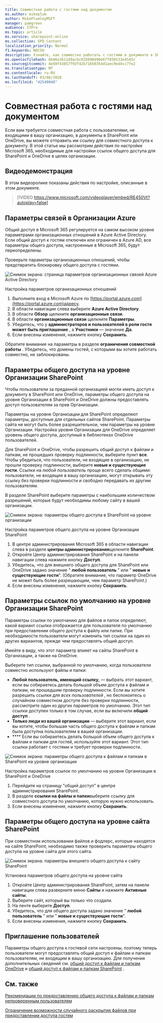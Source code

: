 ```yaml
---
title: Совместная работа с гостями над документом
ms.author: mikeplum
author: MikePlumleyMSFT
manager: pamgreen
audience: ITPro
ms.topic: article
ms.service: sharepoint-online
ms.collection: SPO_Content
localization_priority: Normal
f1.keywords: NOCSH
description: Узнайте, как совместно работать с гостями в документе в SharePoint и OneDrive.
ms.openlocfilehash: 6646a3b11d9acbc01b998d90e6ff836533e4545c
ms.sourcegitcommit: 4e50f43857f93f42b71650354d1aec9ed4cc7fe2
ms.translationtype: MT
ms.contentlocale: ru-RU
ms.lasthandoff: 03/06/2020
ms.locfileid: "42549048"
---
```

# <a name="collaborate-with-guests-on-a-document"></a>Совместная работа с гостями над документом

Если вам требуется совместная работа с пользователями, не входящими в вашу организацию, в документы в SharePoint или OneDrive, вы можете отправить им ссылку для совместного доступа к документу. В этой статье мы рассмотрим действия по настройке Microsoft 365, необходимые для настройки ссылок общего доступа для SharePoint и OneDrive в целях организации.

## <a name="video-demonstration"></a>Видеодемонстрация

В этом видеоролике показаны действия по настройке, описанные в этом документе.</br>

> [!VIDEO https://www.microsoft.com/videoplayer/embed/RE450Vt?autoplay=false]

## <a name="azure-organizational-relationships-settings"></a>Параметры связей в Организации Azure

Общий доступ в Microsoft 365 регулируется на самом высоком уровне параметрами организационных отношений в Azure Active Directory. Если общий доступ к гостям отключен или ограничен в Azure AD, все параметры общего доступа, настроенные в Microsoft 365, будут переопределены.

Проверьте параметры организационных отношений, чтобы предотвратить блокировку общего доступа с гостями.

![Снимок экрана: страница параметров организационных связей Azure Active Directory](media/azure-ad-organizational-relationships-settings.png)

Настройка параметров организационных отношений

1. Выполните вход в Microsoft Azure по [https://portal.azure.com](https://portal.azure.com)адресу.
2. В области навигации слева выберите **Azure Active Directory**.
3. В области **Обзор** щелкните **организационные связи**.
4. В области **организационные связи** щелкните **Параметры**.
5. Убедитесь, что у **администраторов и пользователей в роли гостя может быть приглашение** , а **Участники** — значение **Да**.
6. Если внесены изменения, нажмите кнопку **Сохранить**.

Обратите внимание на параметры в разделе **ограничения совместной работы** . Убедитесь, что домены гостей, с которыми вы хотите работать совместно, не заблокированы.

## <a name="sharepoint-organization-level-sharing-settings"></a>Параметры общего доступа на уровне Организации SharePoint

Чтобы пользователи за преданной организацией могли иметь доступ к документу в SharePoint или OneDrive, параметры общего доступа на уровне Организации в SharePoint и OneDrive должны предоставлять доступ пользователям за прев Организации.

Параметры на уровне Организации для SharePoint определяют параметры, доступные для отдельных сайтов SharePoint. Параметры сайта не могут быть более разрешительнои, чем параметры на уровне Организации. Настройка уровня Организации для OneDrive определяет уровень общего доступа, доступный в библиотеках OneDrive пользователей.

Для SharePoint и OneDrive, чтобы разрешить общий доступ к файлам и папкам, не прошедших проверку подлинности, выберите пункт **все**. Чтобы убедиться, что пользователи, не входящие в организацию, не прошли проверку подлинности, выберите **новые и существующие гости**. Ссылки на *любой пользователь* проще всего сделать общими: пользователи, не входящие в вашу организацию, могут открывать эту ссылку без проверки подлинности и свободно передавать их другим пользователям.

В разделе SharePoint выберите параметры с наибольшим количеством разрешений, которые будут необходимы любому сайту в вашей организации.

![Снимок экрана: параметры общего доступа в SharePoint на уровне организации](media/sharepoint-organization-external-sharing-controls.png)


Настройка параметров общего доступа на уровне Организации SharePoint

1. В центре администрирования Microsoft 365 в области навигации слева в разделе **центры администрирования**щелкните **SharePoint**.
2. Откройте Центр администрирования SharePoint и на панели навигации слева нажмите кнопку **Доступ**.
3. Убедитесь, что для внешнего общего доступа для SharePoint или OneDrive задано значение " **любой пользователь** " или " **новые и существующие гости**". (Обратите внимание, что параметр OneDrive не может быть более разрешающим, чем параметр SharePoint.)
4. Если внесены изменения, нажмите кнопку **Сохранить**.

## <a name="sharepoint-organization-level-default-link-settings"></a>Параметры ссылок по умолчанию на уровне Организации SharePoint

Параметры ссылки по умолчанию для файлов и папок определяют, какой вариант ссылки отображается для пользователя по умолчанию при предоставлении общего доступа к файлу или папке. При необходимости пользователи могут изменить тип ссылки на один из других вариантов, прежде чем предоставлять общий доступ.

Имейте в виду, что этот параметр влияет на сайты SharePoint в Организации, а также на OneDrive.

Выберите тип ссылки, выбранной по умолчанию, когда пользователи совместно используют файлы и папки:

- **Любой пользователь, имеющий ссылку,** — выбрать этот вариант, если вы собираетесь делать большой объем доступа к файлам и папкам, не прошедшим проверку подлинности. Если вы хотите разрешить ссылки для *всех пользователей* , но беспокоитесь о случайном совместном доступе без проверки подлинности, рассмотрите один из других параметров по умолчанию. Этот тип ссылки доступен только в том случае, если вы включили **общий доступ** .
- **Только люди из вашей организации** — выберите этот вариант, если вы хотите, чтобы большая часть общего доступа к файлам и папкам была доступна пользователям в вашей организации.
- **** Если вы собираетесь делать большой объем общего доступа к файлам и папкам для гостей, используйте этот вариант. Этот тип ссылки работает с гостями и требует проверки подлинности.
 
![Снимок экрана: параметры общего доступа к файлам и папкам в SharePoint на уровне организации](media/sharepoint-organization-files-folders-sharing-settings.png)


Настройка параметров ссылок по умолчанию на уровне Организации в SharePoint и OneDrive

1. Перейдите на страницу "общий доступ" в центре администрирования SharePoint.
2. В разделе **ссылки на файлы и папки**выберите ссылку для совместного доступа по умолчанию, которую нужно использовать.
3. Если внесены изменения, нажмите кнопку **Сохранить**.

## <a name="sharepoint-site-level-sharing-settings"></a>Параметры общего доступа на уровне сайта SharePoint

При совместном использовании файлов и фодлерс, которые находятся на сайте SharePoint, необходимо также проверить параметры общего доступа на уровне сайта для этого сайта.

![Снимок экрана: параметры внешнего общего доступа к сайту SharePoint](media/sharepoint-site-external-sharing-settings.png)

Установка параметров общего доступа на уровне сайта
1. Откройте Центр администрирования SharePoint, затем на панели навигации слева разверните меню **Сайты** и нажмите **Активные сайты**.
2. Выберите сайт, который вы только что создали.
3. На ленте выберите **Доступ**.
4. Убедитесь, что для общего доступа задано значение " **любой пользователь** " или " **новые и существующие гости**".
5. Если внесены изменения, нажмите кнопку **Сохранить**.

## <a name="invite-users"></a>Приглашение пользователей

Параметры общего доступа к гостевой сети настроены, поэтому теперь пользователи могут предоставлять общий доступ к файлам и папкам пользователям, не входящим в вашу организацию. Для получения дополнительных сведений см. [общий доступ к файлам и папкам OneDrive](https://support.office.com/article/9fcc2f7d-de0c-4cec-93b0-a82024800c07) и [общий доступ к файлам и папкам SharePoint](https://support.office.com/article/1fe37332-0f9a-4719-970e-d2578da4941c) .

## <a name="see-also"></a>См. также

[Рекомендации по предоставлению общего доступа к файлам и папкам непроверенным пользователям](best-practices-anonymous-sharing.md)

[Ограничение возможности случайного раскрытия файлов при предоставлении доступа гостям](sharing-limit-accidental-exposure.md)